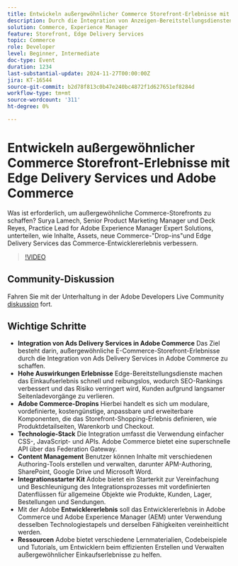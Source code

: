 ```yaml
---
title: Entwickeln außergewöhnlicher Commerce Storefront-Erlebnisse mit Edge Delivery Services und Adobe Commerce
description: Durch die Integration von Anzeigen-Bereitstellungsdiensten mit Adobe Commerce werden E-Commerce-Storefronts verbessert, indem leistungsstarke Erlebnisse, eine schnelle Bereitstellung von Spitzen, anpassbare Adobe Commerce-Dropins und ein einheitlicher Technologiestapel für verbesserte SEO, schnellere Seitenladevorgänge und nahtlose Entwicklererlebnisse genutzt werden.
solution: Commerce, Experience Manager
feature: Storefront, Edge Delivery Services
topic: Commerce
role: Developer
level: Beginner, Intermediate
doc-type: Event
duration: 1234
last-substantial-update: 2024-11-27T00:00:00Z
jira: KT-16544
source-git-commit: b2d78f813c0b47e240bc4872f1d627651ef8284d
workflow-type: tm+mt
source-wordcount: '311'
ht-degree: 0%

---
```



# Entwickeln außergewöhnlicher Commerce Storefront-Erlebnisse mit Edge Delivery Services und Adobe Commerce

Was ist erforderlich, um außergewöhnliche Commerce-Storefronts zu schaffen? Surya Lamech, Senior Product Marketing Manager und Deck Reyes, Practice Lead for Adobe Experience Manager Expert Solutions, unterteilen, wie Inhalte, Assets, neue Commerce-&quot;Drop-ins&quot;und Edge Delivery Services das Commerce-Entwicklererlebnis verbessern.

>[!VIDEO](https://video.tv.adobe.com/v/3439471/?learn=on&enablevpops)

## Community-Diskussion

Fahren Sie mit der Unterhaltung in der Adobe Developers Live Community [diskussion](https://adobe.ly/3Ccxkja) fort.

## Wichtige Schritte

* **Integration von Ads Delivery Services in Adobe Commerce** Das Ziel besteht darin, außergewöhnliche E-Commerce-Storefront-Erlebnisse durch die Integration von Ads Delivery Services in Adobe Commerce zu schaffen.
* **Hohe Auswirkungen Erlebnisse** Edge-Bereitstellungsdienste machen das Einkaufserlebnis schnell und reibungslos, wodurch SEO-Rankings verbessert und das Risiko verringert wird, Kunden aufgrund langsamer Seitenladevorgänge zu verlieren.
* **Adobe Commerce-Dropins** Hierbei handelt es sich um modulare, vordefinierte, kostengünstige, anpassbare und erweiterbare Komponenten, die das Storefront-Shopping-Erlebnis definieren, wie Produktdetailseiten, Warenkorb und Checkout.
* **Technologie-Stack** Die Integration umfasst die Verwendung einfacher CSS-, JavaScript- und APIs. Adobe Commerce bietet eine superschnelle API über das Federation Gateway.
* **Content Management** Benutzer können Inhalte mit verschiedenen Authoring-Tools erstellen und verwalten, darunter APM-Authoring, SharePoint, Google Drive und Microsoft Word.
* **Integrationsstarter Kit** Adobe bietet ein Starterkit zur Vereinfachung und Beschleunigung des Integrationsprozesses mit vordefinierten Datenflüssen für allgemeine Objekte wie Produkte, Kunden, Lager, Bestellungen und Sendungen.
* Mit der Adobe **Entwicklererlebnis** soll das Entwicklererlebnis in Adobe Commerce und Adobe Experience Manager (AEM) unter Verwendung desselben Technologiestapels und derselben Fähigkeiten vereinheitlicht werden.
* **Ressourcen** Adobe bietet verschiedene Lernmaterialien, Codebeispiele und Tutorials, um Entwicklern beim effizienten Erstellen und Verwalten außergewöhnlicher Einkaufserlebnisse zu helfen.

